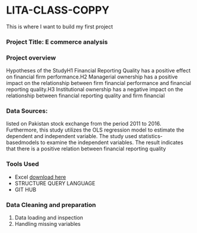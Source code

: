 # LITA-CLASS-COPPY
This is where I want to build my first project 
### Project Title: E commerce analysis 

### Project overview 
Hypotheses of the StudyH1 Financial Reporting Quality has a positive effect on financial firm performance.H2  Managerial  ownership  has  a  positive  impact  on  the  relationship  between  firm  financial performance and financial reporting quality.H3  Institutional  ownership  has  a  negative  impact  on  the  relationship  between  financial                  reporting quality and firm financial 

### Data Sources:
listed  on  Pakistan  stock  exchange  from  the  period  2011  to 2016. Furthermore, this study utilizes the OLS regression model to estimate the dependent and   independent   variable.   The   study   used statistics-basedmodels   to   examine   the independent  variables.  The  result  indicates  that  there  is  a  positive  relation  between financial  reporting  quality 

### Tools Used
- Excel [download here](http.microsoft.com) 
- STRUCTURE QUERY LANGUAGE 
- GIT HUB

### Data Cleaning and preparation
1. Data loading and inspection 
2. Handling missing variables 
